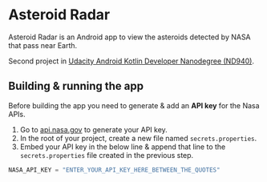 # Asteroid Radar

Asteroid Radar is an Android app to view the asteroids detected by NASA that pass near Earth.

Second project in [Udacity Android Kotlin Developer Nanodegree (ND940)](https://www.udacity.com/course/android-kotlin-developer-nanodegree--nd940).

## Building & running the app

Before building the app you need to generate & add an **API key** for the Nasa APIs.

1. Go to [api.nasa.gov](https://api.nasa.gov/) to generate your API key.
2. In the root of your project, create a new file named `secrets.properties`.
3. Embed your API key in the below line & append that line to the `secrets.properties` file created
   in the previous step.

  ```groovy
  NASA_API_KEY = "ENTER_YOUR_API_KEY_HERE_BETWEEN_THE_QUOTES"     
  ```
